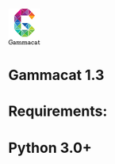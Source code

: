 ![alt text](https://github.com/Amirsil/Gammacat/blob/master/logo.png?raw=true)
# Gammacat 1.3
# Requirements:
#  Python 3.0+
